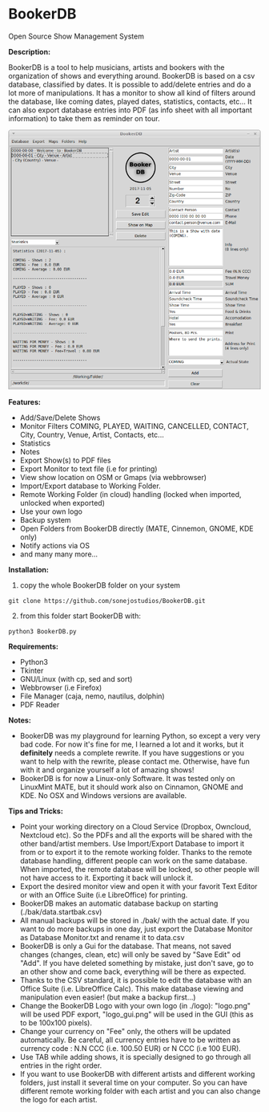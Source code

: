 # BookerDB
Open Source Show Management System

__Description:__

BookerDB is a tool to help musicians, artists and bookers with the organization of shows and everything around.
BookerDB is based on a csv database, classified by dates. It is possible to add/delete entries and do a lot more of manipulations.
It has a monitor to show all kind of filters around the database, like coming dates, played dates, statistics, contacts, etc... It can also export database entries into PDF (as info sheet with all important information) to take them as reminder on tour.


![screenshot](https://github.com/sonejostudios/BookerDB/blob/master/BookerDB.png "BookerDB")


__Features:__

* Add/Save/Delete Shows
* Monitor Filters COMING, PLAYED, WAITING, CANCELLED, CONTACT, City, Country, Venue, Artist, Contacts, etc...
* Statistics
* Notes
* Export Show(s) to PDF files
* Export Monitor to text file (i.e for printing)
* View show location on OSM or Gmaps (via webbrowser)
* Import/Export database to Working Folder. 
* Remote Working Folder (in cloud) handling (locked when imported, unlocked when exported)
* Use your own logo
* Backup system
* Open Folders from BookerDB directly (MATE, Cinnemon, GNOME, KDE only)
* Notify actions via OS
* and many many more...
  

__Installation:__

1. copy the whole BookerDB folder on your system
```
git clone https://github.com/sonejostudios/BookerDB.git
```

2. from this folder start BookerDB with: 
```
python3 BookerDB.py
```

__Requirements:__

* Python3
* Tkinter
* GNU/Linux (with cp, sed and sort)
* Webbrowser (i.e Firefox)
* File Manager (caja, nemo, nautilus, dolphin)
* PDF Reader


__Notes:__

* BookerDB was my playground for learning Python, so except a very very bad code. For now it's fine for me, I learned a lot and it works, but it __definitely__ needs a complete rewrite. If you have suggestions or you want to help with the rewrite, please contact me. Otherwise, have fun with it and organize yourself a lot of amazing shows!
* BookerDB is for now a Linux-only Software. It was tested only on LinuxMint MATE, but it should work also on Cinnamon, GNOME and KDE. No OSX and Windows versions are available.


__Tips and Tricks:__

* Point your working directory on a Cloud Service (Dropbox, Owncloud, Nextcloud etc). So the PDFs and all the exports will be shared with the other band/artist members. Use Import/Export Database to import it from or to export it to the remote working folder. Thanks to the remote database handling, different people can work on the same database. When imported, the remote database will be locked, so other people will not have access to it. Exporting it back will unlock it.
* Export the desired monitor view and open it with your favorit Text Editor or with an Office Suite (i.e LibreOffice) for printing.
* BookerDB makes an automatic database backup on starting (./bak/data.startbak.csv)
* All manual backups will be stored in ./bak/ with the actual date. If you want to do more backups in one day, just export the Database Monitor as Database Monitor.txt and rename it to data.csv
* BookerDB is only a Gui for the database. That means, not saved changes (changes, clean, etc) will only be saved by "Save Edit" od "Add". If you have deleted something by mistake, just don't save, go to an other show and come back, everything will be there as expected.
* Thanks to the CSV standard, it is possible to edit the database with an Office Suite (i.e. LibreOffice Calc). This make database viewing and manipulation even easier! (but make a backup first...)
* Change the BookerDB Logo with your own logo (in ./logo): "logo.png" will be used PDF export, "logo_gui.png" will be used in the GUI (this as to be 100x100 pixels).
* Change your currency on "Fee" only, the others will be updated automatically. Be careful, all currency entries have to be written as currency code : N.N CCC (i.e. 100.50 EUR) or N CCC (i.e 100 EUR).
* Use TAB while adding shows, it is specially designed to go through all entries in the right order.
* If you want to use BookerDB with different artists and different working folders, just install it several time on your computer. So you can have different remote working folder with each artist and you can also change the logo for each artist.




